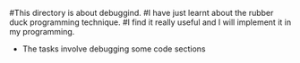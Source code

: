 #This directory is about debuggind.
#I have just learnt about the rubber duck programming technique.
#I find it really useful and I will implement it in my programming.

- The tasks involve debugging some code sections
